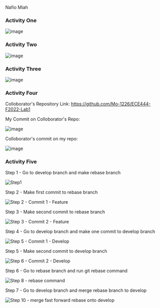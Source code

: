 Nafio Miah

### Activity One

![image](https://user-images.githubusercontent.com/59378799/190679775-34a806ff-e965-47b4-912f-024ad0e5f8b7.png)

### Activity Two

![image](https://user-images.githubusercontent.com/59378799/190681673-794ed572-7283-48ce-ba9f-82fa002263db.png)

### Activity Three

![image](https://user-images.githubusercontent.com/59378799/190684033-71b173e2-31a0-459d-a101-3df88106a3a7.png)

### Activity Four

Colloborator's Repository Link: https://github.com/Mo-1226/ECE444-F2022-Lab1

My Commit on Colloborator's Repo:

![image](https://user-images.githubusercontent.com/59378799/190686850-c0585a84-70c4-4252-b688-0f7f848ce87b.png)

Colloborator's commit on my repo:

![image](https://user-images.githubusercontent.com/59378799/190686988-82ecbe48-11df-4e74-9d62-18885a1960dc.png)

### Activity Five

Step 1 - Go to develop branch and make rebase branch

![Step1](https://user-images.githubusercontent.com/59378799/190841982-c04cbfc7-0e97-437a-ab12-1a951e78bee8.JPG)

Step 2 - Make first commit to rebase branch

![Step 2 - Commit 1 - Feature](https://user-images.githubusercontent.com/59378799/190842013-b92b4ad9-8c02-41cb-bd9d-dfdb5b1e41ee.JPG)

Step 3 - Make second commit to rebase branch

![Step 3 - Commit 2 - Feature](https://user-images.githubusercontent.com/59378799/190842039-277dd280-3628-410a-a0ac-ac70d9d73264.JPG)

Step 4 - Go to develop branch and make one commit to develop branch

![Step 5 - Commit 1 - Develop](https://user-images.githubusercontent.com/59378799/190842060-59c0bcda-9d1e-4b65-8c0e-78ca729eccad.JPG)

Step 5 - Make second commit to develop branch

![Step 6 - Commit 2 - Develop](https://user-images.githubusercontent.com/59378799/190842073-b054f08b-61e8-486d-9f7c-526bf27acb2c.JPG)

Step 6 - Go to rebase branch and run git rebase command

![Step 8 - rebase command](https://user-images.githubusercontent.com/59378799/190842094-e870808d-3c59-478a-9304-97081dd61f46.JPG)

Step 7 - Go to develop branch and merge rebase branch to develop

![Step 10 - merge fast forward rebase onto develop](https://user-images.githubusercontent.com/59378799/190842112-8940f664-212d-4448-9d83-480b1df077c2.JPG)






